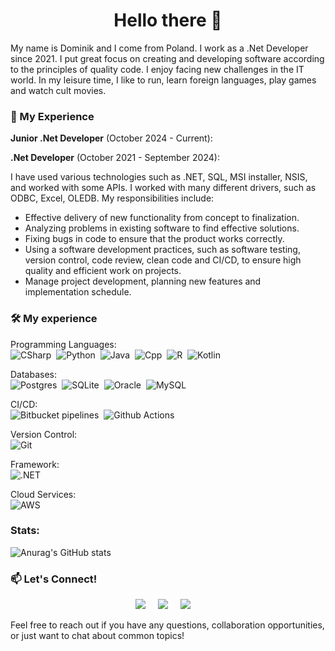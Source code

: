 <h1 align="center">Hello there 👋</h1>

My name is Dominik and I come from Poland. I work as a .Net Developer since 2021. I put great focus on creating and developing software according to the principles of quality code. I enjoy facing new challenges in the IT world. In my leisure time, I like to run, learn foreign languages, play games and watch cult movies.

<h3 align="left">💼 My Experience</h3>

**Junior .Net Developer** (October 2024 - Current):

**.Net Developer** (October 2021 - September 2024):

I have used various technologies such as .NET, SQL, MSI installer, NSIS, and worked with some APIs. I worked with many different drivers, such as ODBC, Excel, OLEDB. My responsibilities include:
- Effective delivery of new functionality from concept to finalization.
- Analyzing problems in existing software to find effective solutions.
- Fixing bugs in code to ensure that the product works correctly.
- Using a software development practices, such as software testing, version control, code review, clean code and CI/CD, to ensure high quality and efficient work on projects.
- Manage project development, planning new features and implementation schedule.

<h3 align="left">🛠️ My experience</h3>

Programming Languages:\
![CSharp](https://img.shields.io/badge/C%23-00599C.svg?&style=for-the-badge&logo=c%2B%2B&logoColor=white&color=black&labelColor=blue)&nbsp;
![Python](https://img.shields.io/badge/PYTHON-00599C.svg?&style=for-the-badge&logo=python&logoColor=white&color=black&labelColor=blue)&nbsp;
![Java](https://img.shields.io/badge/java-00599C.svg?style=for-the-badge&logo=java&logoColor=white&color=black&labelColor=blue)&nbsp;
![Cpp](https://img.shields.io/badge/C++-00599C.svg?&style=for-the-badge&logo=c%2B%2B&logoColor=white&color=black&labelColor=blue)&nbsp;
![R](https://img.shields.io/badge/R-00599C.svg?style=for-the-badge&logo=r&logoColor=white&color=black&labelColor=blue)&nbsp;
![Kotlin](https://img.shields.io/badge/kotlin-00599C.svg?style=for-the-badge&logo=kotlin&logoColor=white&color=black&labelColor=blue)&nbsp;

Databases:\
![Postgres](https://img.shields.io/badge/PostgreSQL-4479A1.svg?&style=for-the-badge&logo=PostgreSQL&logoColor=white&color=black&labelColor=grey)&nbsp;
![SQLite](https://img.shields.io/badge/SQLITE-4479A1.svg?&style=for-the-badge&logo=sqlite&logoColor=white&color=black&labelColor=grey)&nbsp;
![Oracle](https://img.shields.io/badge/ORACLE-4479A1.svg?&style=for-the-badge&logo=oracle&logoColor=white&color=black&labelColor=grey)&nbsp;
![MySQL](https://img.shields.io/badge/MySQL-4479A1.svg?&style=for-the-badge&logo=mariadb&logoColor=white&color=black&labelColor=grey)&nbsp;

CI/CD:\
![Bitbucket pipelines](https://img.shields.io/badge/bitbucket%20pipelines-%23F05033.svg?&style=for-the-badge&logo=jira&logoColor=white&color=black&labelColor=green)&nbsp;
![Github Actions](https://img.shields.io/badge/GITHUB%20ACTIONS-%23F05033.svg?&style=for-the-badge&logo=github&logoColor=white&color=black&labelColor=green)&nbsp;

Version Control:\
![Git](https://img.shields.io/badge/GIT-%23F05033.svg?&style=for-the-badge&logo=git&logoColor=white&color=black&labelColor=yellow)&nbsp;

Framework:\
![.NET](https://img.shields.io/badge/.Net-%23F05033.svg?&style=for-the-badge&logo=.net&logoColor=white&color=black&labelColor=blue)&nbsp;

Cloud Services:\
![AWS](https://img.shields.io/badge/AWS-%23F05033.svg?&style=for-the-badge&logo=AWS&logoColor=black&color=black)&nbsp;

<h3 align="left">Stats:</h3>

![Anurag's GitHub stats](https://github-readme-stats.vercel.app/api?username=yorlock&show_icons=true&theme=radical&hide=contribs)

<h3 align="left">📫 Let's Connect!</h3>

<p align="center">
  <a href="https://linkedin.com/in/dominik-łukasiewicz"><img src="https://img.shields.io/badge/linkedin-ffca16.svg?&style=for-the-badge&logo=linkedin&color=blue" /></a>&nbsp;&nbsp;&nbsp;&nbsp;
  <a href="https://mail.google.com/mail/u/0/?fs=1&to=dominikluk2@gmail.com&tf=cm"><img src="https://img.shields.io/badge/gmail-ffca16.svg?&style=for-the-badge&logo=gmail&color=grey" /></a>&nbsp;&nbsp;&nbsp;&nbsp;
  <a href="https://github.com/Yorlock"><img src="https://img.shields.io/badge/github-ffca16.svg?&style=for-the-badge&logo=github&logoColor=blue&color=white" /></a>&nbsp;&nbsp;&nbsp;&nbsp;
</p>

Feel free to reach out if you have any questions, collaboration opportunities, or just want to chat about common topics!
